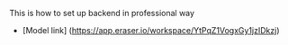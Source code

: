This is how to set up backend in professional way

- [Model link] (https://app.eraser.io/workspace/YtPqZ1VogxGy1jzIDkzj)